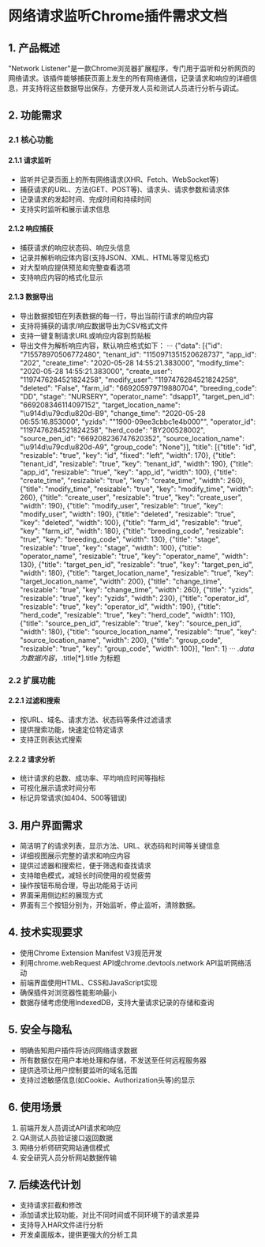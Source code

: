 # 网络请求监听Chrome插件需求文档

## 1. 产品概述

"Network Listener"是一款Chrome浏览器扩展程序，专门用于监听和分析网页的网络请求。该插件能够捕获页面上发生的所有网络通信，记录请求和响应的详细信息，并支持将这些数据导出保存，方便开发人员和测试人员进行分析与调试。

## 2. 功能需求

### 2.1 核心功能

#### 2.1.1 请求监听
- 监听并记录页面上的所有网络请求(XHR、Fetch、WebSocket等)
- 捕获请求的URL、方法(GET、POST等)、请求头、请求参数和请求体
- 记录请求的发起时间、完成时间和持续时间
- 支持实时监听和展示请求信息

#### 2.1.2 响应捕获
- 捕获请求的响应状态码、响应头信息
- 记录并解析响应体内容(支持JSON、XML、HTML等常见格式)
- 对大型响应提供预览和完整查看选项
- 支持响应内容的格式化显示

#### 2.1.3 数据导出
- 导出数据按钮在列表数据的每一行，导出当前行请求的响应内容
- 支持将捕获的请求/响应数据导出为CSV格式文件
- 支持一键复制请求URL或响应内容到剪贴板
- 导出文件为解析响应内容，默认响应格式如下：
···
{"data": [{"id": "715578970506772480", "tenant_id": "1150971351520628737", "app_id": "202", "create_time": "2020-05-28 14:55:21.383000", "modify_time": "2020-05-28 14:55:21.383000", "create_user": "1197476284521824258", "modify_user": "1197476284521824258", "deleted": "False", "farm_id": "669205979719880704", "breeding_code": "DD", "stage": "NURSERY", "operator_name": "dsapp1", "target_pen_id": "669208346114097152", "target_location_name": "\u914d\u79cd\u820d-B9", "change_time": "2020-05-28 06:55:16.853000", "yzids": "\"1900-09ee3cbbc1e4b000\"", "operator_id": "1197476284521824258", "herd_code": "BY200528002", "source_pen_id": "669208236747620352", "source_location_name": "\u914d\u79cd\u820d-A9", "group_code": "None"}], "title": [{"title": "id", "resizable": "true", "key": "id", "fixed": "left", "width": 170}, {"title": "tenant_id", "resizable": "true", "key": "tenant_id", "width": 190}, {"title": "app_id", "resizable": "true", "key": "app_id", "width": 100}, {"title": "create_time", "resizable": "true", "key": "create_time", "width": 260}, {"title": "modify_time", "resizable": "true", "key": "modify_time", "width": 260}, {"title": "create_user", "resizable": "true", "key": "create_user", "width": 190}, {"title": "modify_user", "resizable": "true", "key": "modify_user", "width": 190}, {"title": "deleted", "resizable": "true", "key": "deleted", "width": 100}, {"title": "farm_id", "resizable": "true", "key": "farm_id", "width": 180}, {"title": "breeding_code", "resizable": "true", "key": "breeding_code", "width": 130}, {"title": "stage", "resizable": "true", "key": "stage", "width": 100}, {"title": "operator_name", "resizable": "true", "key": "operator_name", "width": 130}, {"title": "target_pen_id", "resizable": "true", "key": "target_pen_id", "width": 180}, {"title": "target_location_name", "resizable": "true", "key": "target_location_name", "width": 200}, {"title": "change_time", "resizable": "true", "key": "change_time", "width": 260}, {"title": "yzids", "resizable": "true", "key": "yzids", "width": 230}, {"title": "operator_id", "resizable": "true", "key": "operator_id", "width": 190}, {"title": "herd_code", "resizable": "true", "key": "herd_code", "width": 110}, {"title": "source_pen_id", "resizable": "true", "key": "source_pen_id", "width": 180}, {"title": "source_location_name", "resizable": "true", "key": "source_location_name", "width": 200}, {"title": "group_code", "resizable": "true", "key": "group_code", "width": 100}], "len": 1}
···
$.data 为数据内容，$.title[*].title 为标题


### 2.2 扩展功能

#### 2.2.1 过滤和搜索
- 按URL、域名、请求方法、状态码等条件过滤请求
- 提供搜索功能，快速定位特定请求
- 支持正则表达式搜索

#### 2.2.2 请求分析
- 统计请求的总数、成功率、平均响应时间等指标
- 可视化展示请求时间分布
- 标记异常请求(如404、500等错误)

## 3. 用户界面需求

- 简洁明了的请求列表，显示方法、URL、状态码和时间等关键信息
- 详细视图展示完整的请求和响应内容
- 提供过滤器和搜索栏，便于筛选和查找请求
- 支持暗色模式，减轻长时间使用的视觉疲劳
- 操作按钮布局合理，导出功能易于访问
- 界面采用侧边栏的展现方式
- 界面有三个按钮分别为，开始监听，停止监听，清除数据。

## 4. 技术实现要求

- 使用Chrome Extension Manifest V3规范开发
- 利用chrome.webRequest API或chrome.devtools.network API监听网络活动
- 前端界面使用HTML、CSS和JavaScript实现
- 确保插件对浏览器性能影响最小
- 数据存储考虑使用IndexedDB，支持大量请求记录的存储和查询

## 5. 安全与隐私

- 明确告知用户插件将访问网络请求数据
- 所有数据仅在用户本地处理和存储，不发送至任何远程服务器
- 提供选项让用户控制要监听的域名范围
- 支持过滤敏感信息(如Cookie、Authorization头等)的显示

## 6. 使用场景

1. 前端开发人员调试API请求和响应
2. QA测试人员验证接口返回数据
3. 网络分析师研究网站通信模式
4. 安全研究人员分析网站数据传输

## 7. 后续迭代计划

- 支持请求拦截和修改
- 添加请求比较功能，对比不同时间或不同环境下的请求差异
- 支持导入HAR文件进行分析
- 开发桌面版本，提供更强大的分析工具
